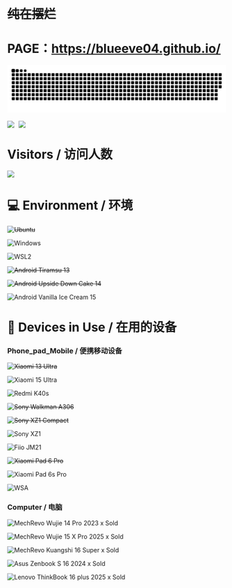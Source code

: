 # ~~**纯在摆烂**~~
# PAGE：https://blueeve04.github.io/


![](https://github.com/BlueEve04/BlueEve04/blob/output/github-contribution-grid-snake-dark.svg)


<div style="display: flex; align-items: center;">
  <a href="https://github.com/Gurupreet" style="margin-right: 10px;">
    <img align="center" src="https://github-readme-stats.vercel.app/api?username=BlueEve04&show_icons=true&theme=dracula&hide_border=true"/>
  </a>
</br>
  <a href="https://github.com/Gurupreet" style="margin-right: 10px;">
    <img align="center" src="https://github-readme-stats.vercel.app/api/top-langs/?username=BlueEve04&layout=compact&hide_border=true&langs_count=15&theme=dracula"/>
  </a>
</div>



# Visitors / 访问人数

![](https://count.getloli.com/@BlueEve04?name=BlueEve04&theme=original-new&padding=6&offset=0&align=top&scale=1.5&pixelated=1&darkmode=auto)

# 💻 Environment / 环境

~~![Ubuntu](https://img.shields.io/badge/Ubuntu%2024%2e10%20LTS-DD4814?style=flat-square&logo=ubuntu&logoColor=ffffff)~~

![Windows](https://img.shields.io/badge/Windows%2011%20Pro%2024H2-00BBFF?style=flat-square&logo=Windows&logoColor=ffffff)

![WSL2](https://img.shields.io/badge/WSL2%20Ubuntu%2024%2e04%20LTS-DD4814?style=flat-square&logo=ubuntu&logoColor=ffffff)

~~![Android Tiramsu 13](https://img.shields.io/badge/Android%20Tiramsu%2013-3DDC84?style=flat-square&logo=android&logoColor=ffffff)~~

~~![Android Upside Down Cake 14](https://img.shields.io/badge/Android%20Upside%20Down%20Cake%2015-3DDC84?style=flat-square&logo=android&logoColor=ffffff)~~

![Android Vanilla Ice Cream 15](https://img.shields.io/badge/Android%20Vanilla%20Ice%20Cream%2015-3DDC84?style=flat-square&logo=android&logoColor=ffffff)


# 📱 Devices in Use / 在用的设备

### Phone_pad_Mobile / 便携移动设备
~~![Xiaomi 13 Ultra](https://img.shields.io/badge/Xiaomi%2013%20Ultra-FD4900?style=flat-square&logo=xiaomi&logoColor=ffffff)~~

![Xiaomi 15 Ultra](https://img.shields.io/badge/Xiaomi%2015%20Ultra-FD4900?style=flat-square&logo=xiaomi&logoColor=ffffff)

![Redmi K40s](https://img.shields.io/badge/Redmi%20K40s-FD4900?style=flat-square&logo=redmi&logoColor=ffffff)

~~![Sony Walkman A306](https://img.shields.io/badge/Sony%20Walkman%20A306-FD4900?style=flat-square&logo=sony&logoColor=ffffff)~~

~~![Sony XZ1 Compact](https://img.shields.io/badge/Sony%20XZ1%20ACompact-FD4900?style=flat-square&logo=sony&logoColor=ffffff)~~

![Sony XZ1](https://img.shields.io/badge/Sony%20XZ1-FD4900?style=flat-square&logo=sony&logoColor=ffffff)

![Fiio JM21](https://img.shields.io/badge/Fiio%20JM21-FD4900?style=flat-square&logo=fiio&logoColor=ffffff)

~~![Xiaomi Pad 6 Pro](https://img.shields.io/badge/Xiaomi%20Pad%206%20Pro-FD4900?style=flat-square&logo=xiaomi&logoColor=ffffff)~~

![Xiaomi Pad 6s Pro](https://img.shields.io/badge/Xiaomi%20Pad%206S%20Pro-FD4900?style=flat-square&logo=xiaomi&logoColor=ffffff)

![WSA](https://img.shields.io/badge/Windows%20Subsystem%20For%20Android%2013-3DDC84?style=flat-square&logo=Android&logoColor=ffffff)


### Computer / 电脑

![MechRevo Wujie 14 Pro 2023](https://img.shields.io/badge/MechRevo%20Wujie%2014%20Pro-2E2E2E?style=flat-square&logo=redmi&logoColor=ffffff)  x Sold

![MechRevo Wujie 15 X Pro 2025](https://img.shields.io/badge/MechRevo%20Wujie%2014%20Pro-2E2E2E?style=flat-square&logo=redmi&logoColor=ffffff)  x Sold

![MechRevo Kuangshi 16 Super](https://img.shields.io/badge/MechRevo%20Kuangshi%2016%20Super-2E2E2E?style=flat-square&logo=redmi&logoColor=ffffff) x Sold

![Asus Zenbook S 16 2024](https://img.shields.io/badge/MechRevo%20Kuangshi%2016%20Super-2E2E2E?style=flat-square&logo=asus&logoColor=f0f0f0) x Sold

![Lenovo ThinkBook 16 plus 2025](https://img.shields.io/badge/Lenovo%20ThinkBook%2016+%202025-2E2E2E?style=flat-square&logo=lenovo&logoColor=ffffff)  x Sold


